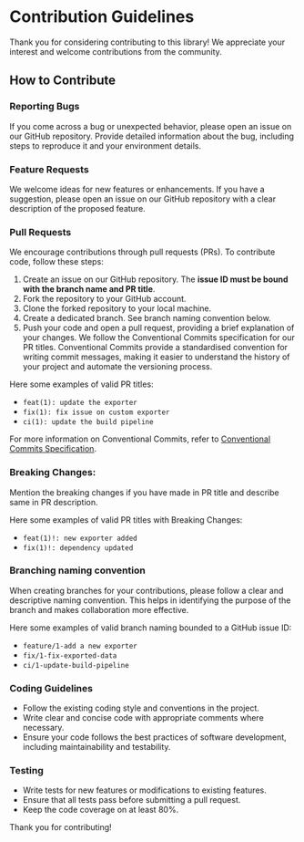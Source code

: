 # Contribution Guidelines

Thank you for considering contributing to this library! We appreciate your interest and welcome contributions from the community.

## How to Contribute

### Reporting Bugs

If you come across a bug or unexpected behavior, please open an issue on our GitHub repository. Provide detailed information about the bug, including steps to reproduce it and your environment details.

### Feature Requests

We welcome ideas for new features or enhancements. If you have a suggestion, please open an issue on our GitHub repository with a clear description of the proposed feature.

### Pull Requests

We encourage contributions through pull requests (PRs). To contribute code, follow these steps:

1. Create an issue on our GitHub repository. The **issue ID must be bound with the branch name and PR title**.
1. Fork the repository to your GitHub account.
2. Clone the forked repository to your local machine.
3. Create a dedicated branch. See branch naming convention below.
4. Push your code and open a pull request, providing a brief explanation of your changes. 
We follow the Conventional Commits specification for our PR titles. Conventional Commits provide a standardised convention for writing commit messages, making it easier to understand the history of your project and automate the versioning process.

Here some examples of valid PR titles:
- `feat(1): update the exporter`
- `fix(1): fix issue on custom exporter`
- `ci(1): update the build pipeline`

For more information on Conventional Commits, refer to [Conventional Commits Specification](https://www.conventionalcommits.org/en/v1.0.0/).

### Breaking Changes:

Mention the breaking changes if you have made in PR title and describe same in PR description.

Here some examples of valid PR titles with Breaking Changes:
- `feat(1)!: new exporter added`
- `fix(1)!: dependency updated`

### Branching naming convention

When creating branches for your contributions, please follow a clear and descriptive naming convention. This helps in identifying the purpose of the branch and makes collaboration more effective.

Here some examples of valid branch naming bounded to a GitHub issue ID:

- `feature/1-add a new exporter`
- `fix/1-fix-exported-data`
- `ci/1-update-build-pipeline`

### Coding Guidelines

- Follow the existing coding style and conventions in the project.
- Write clear and concise code with appropriate comments where necessary.
- Ensure your code follows the best practices of software development, including maintainability and testability.

### Testing

- Write tests for new features or modifications to existing features.
- Ensure that all tests pass before submitting a pull request.
- Keep the code coverage on at least 80%.

Thank you for contributing!

